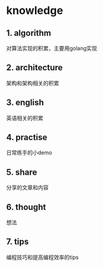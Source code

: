 # knowledge
## 1. algorithm
对算法实现的积累，主要用golang实现
## 2. architecture
架构和架构相关的积累
## 3. english
英语相关的积累
## 4. practise
日常练手的小demo
## 5. share
分享的文章和内容
## 6. thought
想法
## 7. tips
编程技巧和提高编程效率的tips